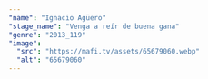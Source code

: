 ```yaml
---
"name": "Ignacio Agüero"
"stage_name": "Venga a reír de buena gana"
"genre": "2013_119"
"image":
  "src": "https://mafi.tv/assets/65679060.webp"
  "alt": "65679060"
---
```

